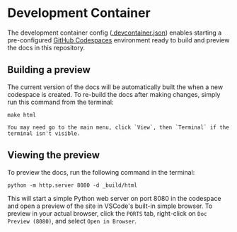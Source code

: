 # Development Container

The development container config ([.devcontainer.json](./devcontainer.json)) enables starting a
pre-configured [GitHub Codespaces](https://github.com/features/codespaces) environment ready to
build and preview the docs in this repository.

## Building a preview

The current version of the docs will be automatically built the when a new codespace is created. To
re-build the docs after making changes, simply run this command from the terminal:

```shell
make html
```

```{note}
You may need go to the main menu, click `View`, then `Terminal` if the terminal isn't visible.
```

## Viewing the preview

To preview the docs, run the following command in the terminal:

```shell
python -m http.server 8080 -d _build/html
```

This will start a simple Python web server on port 8080 in the codespace and open a preview of the
site in VSCode's built-in simple browser. To preview in your actual browser, click the `PORTS` tab,
right-click on `Doc Preview (8080)`, and select `Open in Browser`.
